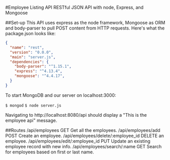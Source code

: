 #Employee Listing API
RESTful JSON API with node, Express, and Mongoose

##Set-up
This API uses express as the node framework, Mongoose as ORM and body-parser to pull POST content from HTTP requests. Here's what the package.json looks like: 
```json
{
  "name": "rest",
  "version": "0.0.0",
  "main": "server.js",
  "dependencies": {
    "body-parser": "^1.15.1",
    "express": "^4.13.4",
    "mongoose": "^4.4.17",
  }
}
```

To start MongoDB and our server on localhost:3000:

`$ mongod`
`$ node server.js`

Navigating to http://localhost:8080/api should display a "This is the employee api" message.

##Routes
/api/employees                      GET	Get all the employees.
/api/employees/add	                POST	Create an employee.
/api/employees/delete/:employee_id	DELETE an employee.
/api/employees/edit/:employee_id  	PUT	Update an existing employee record with new info.
/api/employees/search/:name	        GET	Search for employees based on first or last name.


